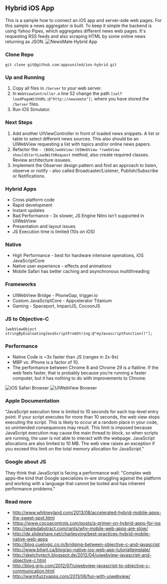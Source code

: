 ## Hybrid iOS App

This is a sample how to connect an iOS app and server-side web pages. For this sample a news aggregator is built. To keep it simple the backend is using Yahoo Pipes, which aggregates different news web pages. It's requesting RSS feeds and also scraping HTML by some online news returning as JSON.
![NewsMate Hybrid App](https://raw.github.com/appsunited/ios-hybrid/master/Server/images/newsmate-screenshot.png "NewsMate Hybrid App")


### Clone Repo
```
git clone git@github.com:appsunited/ios-hybrid.git
```

### Up and Running
1. Copy all files in `/Server` to your web server.
2. In `WebViewController.m` line 52 change the path `[self loadPageWithURL:@"http://newsmate"];` where you have stored the `/Server` files.
3. Run iOS Simulator.


### Next Steps ###
1. Add another UIViewController in front of loaded news snippets. A list or table to select different news sources. This also should be an UIWebView requesting a list with topics and/or online news papers.
2. Refactor the `- (BOOL)webView:(UIWebView *)webView shouldStartLoadWithRequest` method, also create required classes. Review architecture issuees.
3. Implement the Observer design pattern and find an approach to listen, observe or notify - also called Broadcaster/Listener, Publish/Subscribe or Notifications.


### Hybrid Apps ###
* Cross platform code
* Rapid development
* Instant updates
* Bad Performance - 3x slower, JS Engine Nitro isn't supported in UIWebView
* Presentation and layout issues
* JS Execution time is limited (10s on iOS)


### Native ###
* High Performance - best for hardware intensive operations, iOS JavaScriptCore
* Native user experience - effects and animations
* Mobile Safari has better caching and asynchronous multithreading


### Frameworks ###
* UIWebView Bridge - PhoneGap, trigger.io
* Custom JavaScriptCore - Appcelerator Titanium
* Gaming - Spaceport, ImpactJS, CocoonJS


### JS to Objective-C ###
```
[webViewObject stringByEvaluatingJavaScriptFromString:@"myJavascriptFunction()"];
```


### Performance ###
* Native Code is ~3x faster than JS (ranges in 2x-9x)
* MBP vs. iPhone is a factor of 10.
* The performance between Chrome 8 and Chrome 29 is a flatline. If the web feels faster, that is probably because you’re running a faster computer, but it has nothing to do with improvements to Chrome.

![iOS Safari Browser](https://raw.github.com/appsunited/ios-hybrid/master/Server/images/ios_safari_browser.png "iOS Safari Browser")
![UIWebView Browser](https://raw.github.com/appsunited/ios-hybrid/master/Server/images/ios_uiwebview_browser.png "UIWebView Browser")


### Apple Documentation ###
"JavaScript execution time is limited to 10 seconds for each top-level entry point. If your script executes for more than 10 seconds, the web view stops executing the script. This is likely to occur at a random place in your code, so unintended consequences may result. This limit is imposed because JavaScript execution may cause the main thread to block, so when scripts are running, the user is not able to interact with the webpage. JavaScript allocations are also limited to 10 MB. The web view raises an exception if you exceed this limit on the total memory allocation for JavaScript."


### Google about JS ###
They think that JavaScript is facing a performance wall:
"Complex web apps–the kind that Google specializes in–are struggling against the platform and working with a language that cannot be tooled and has inherent performance problems."


### Read more ###
* http://www.whitneyland.com/2013/08/accelerated-hybrid-mobile-apps-the-sweet-spot.html
* https://www.cocoacontrols.com/posts/a-primer-on-hybrid-apps-for-ios
* http://sealedabstract.com/rants/why-mobile-web-apps-are-slow/
* http://de.slideshare.net/charlesying/best-practices-hybrid-mobile-native-web-apps
* http://blog.cuelogic.co.in/bridging-between-objective-c-and-javascript
* http://www.bitwit.ca/blog/an-native-ios-web-app-tutorialtemplate/
* http://sketchytech.blogspot.de/2012/04/uiwebview-javascript-and-objective-c.html
* http://blog.grio.com/2012/07/uiwebview-javascript-to-objective-c-communication.html
* http://warmfuzzyapps.com/2011/08/fun-with-uiwebview/